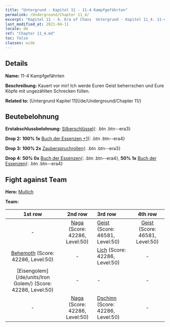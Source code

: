 ```yaml
---
title: "Untergrund - Kapitel 11 - 11-4 Kampfgefährten"
permalink: /Underground/Chapter 11_4/
excerpt: "Kapitel 11 - 4. Era of Chaos  Untergrund - Kapitel 11_4. 11-4 Kampfgefährten"
last_modified_at: 2021-04-11
locale: de
ref: "Chapter 11_4.md"
toc: false
classes: wide
---
```


## Details

 **Name:** 11-4 Kampfgefährten

 **Beschreibung:** Kauert vor mir! Ich werde Euren Geist beherrschen und Eure Köpfe mit ungezählten Schrecken füllen.

 **Related to:** [Untergrund Kapitel 11](/de/Underground/Chapter 11/)

## Beutebelohnung

 **Erstabschlussbelohnung:** [Silberschlüssel](/de/Items/con_693/){: .btn .btn--era3}

 **Drop 2:** **100% 1x** [Buch der Essenzen +1](/de/Items/mat_46/){: .btn .btn--era4}

 **Drop 3:** **100% 2x** [Zauberspruchrollen](/de/Items/con_694/){: .btn .btn--era3}

 **Drop 4:** **50% 0x** [Buch der Essenzen](/de/Items/mat_39/){: .btn .btn--era4}, **50% 1x** [Buch der Essenzen](/de/Items/mat_39/){: .btn .btn--era4}


## Fight against Team
 **Hero:** [Mullich](/de/heroes/Mullich/)

 **Team:**


  | 1st row | 2nd row | 3rd row | 4th row |
  |:----:|:----:|:----|:----:|
  | - | [Naga](/de/units/Naga/) (Score: 42286, Level:50)  | [Geist](/de/units/Wight/) (Score: 46581, Level:50)  | [Geist](/de/units/Wight/) (Score: 46581, Level:50)  |
  | [Behemoth](/de/units/Behemoth/) (Score: 42286, Level:50)  | - | [Lich](/de/units/Lich/) (Score: 42286, Level:50)  | - |
  | [Eisengolem](/de/units/Iron Golem/) (Score: 42286, Level:50)  | - | - | - |
  | - | [Naga](/de/units/Naga/) (Score: 42286, Level:50)  | [Dschinn](/de/units/Genie/) (Score: 42286, Level:50)  | - |



